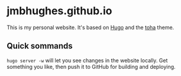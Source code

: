 # jmbhughes.github.io

This is my personal website. It's based on [Hugo](https://gohugo.io/) and the [toha](https://github.com/hugo-toha/toha) theme.

## Quick sommands

`hugo server -w` will let you see changes in the website locally. Get something you like, then push it to GitHub for building and deploying.
